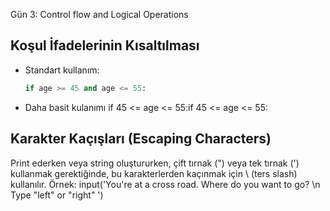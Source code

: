 Gün 3: Control flow and Logical Operations
## Koşul İfadelerinin Kısaltılması
- Standart kullanım:
  ```python
  if age >= 45 and age <= 55:
- Daha basit kulanımı
if 45 <= age <= 55:if 45 <= age <= 55:

## Karakter Kaçışları (Escaping Characters)
Print ederken veya string oluştururken, çift tırnak (") veya tek tırnak (') kullanmak gerektiğinde, bu karakterlerden kaçınmak için \ (ters slash) kullanılır.
Örnek:
input('You\'re at a cross road. Where do you want to go? \n Type "left" or "right" ')